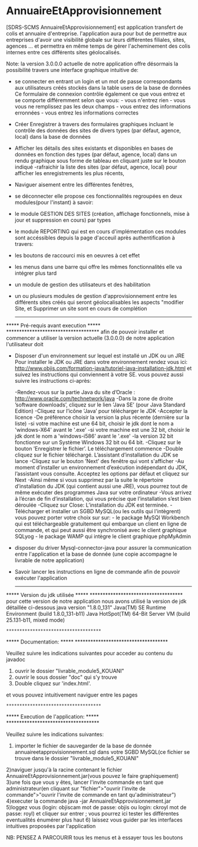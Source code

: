 # AnnuaireEtApprovisionnement
[SDRS-SCMS AnnuaireEtApprovisionnement] est  application transfert de colis et annuaire d'entreprise.  l'application   aura pour but de permettre aux entreprises d'avoir une visibilité globale sur leurs  différentes filiales, sites, agences ... et permettra  en même temps de gérer l'acheminement des colis internes entre ces différents sites géolocalisés.

Note: la version 3.0.0.0 actuelle de notre application offre désormais la possibilité travers une interface graphique intuitive de:
- se connecter en entrant un login et un mot de passe correspondants aux utilisateurs créés stockés dans la table users de la base de données
Ce formulaire de connexion contrôle également ce que vous entrez et se comporte différemment selon que vous:
       - vous n'entrez rien
       - vous vous ne remplissez pas les deux champs
       - vous entrez des informations erronnées
       - vous entrez les informations correctes 
-  Créer Enregistrer à travers des formulaires graphiques incluant le contrôle des données des sites de divers types (par défaut, agence, local) dans la base de données
- Afficher les détails des sites existants et disponibles en bases de données en fonction des types (par défaut, agence, local) dans un rendu graphique sous forme de tableau en cliquant juste sur le bouton indiqué
-rafraichir la liste des sites (par défaut, agence, local) pour afficher les enregistrements les plus récents,
- Naviguer aisement entre les différentes fenêtres,
- se déconnecter 
elle propose ces fonctionnalités regroupées en deux modules(pour l'instant) à savoir:
- le module GESTION DES SITES (création, affichage fonctionnels,  mise à jour et suppression  en cours) par types 
- le module REPORTING qui est en cours d'implémentation
ces modules sont accéssibles depuis la page d'acceuil après authentification à travers:
- les boutons de raccourci mis en oeuvres à cet effet
- les menus dans une barre qui offre les mêmes fonctionnalités
elle va intégrer plus tard
- un module de gestion des utilisateurs et des habilitation
- un ou plusieurs modules de gestion d'approvisionnement entre les différents sites créés qui seront géolocalisables
les aspects "modifier Site, et Supprimer un site sont en cours de complétion
	

	************************************
*****  	     Pré-requis avant execution		*****
	************************************
afin de pouvoir installer et commencer a utiliser la version actuelle (3.0.0.0) de notre application l'utilisateur doit
- Disposer d'un environnement sur lequel est installé un JDK ou un JRE
Pour installer le JDK ou JRE dans votre environnement rendez vous ici: http://www.objis.com/formation-java/tutoriel-java-installation-jdk.html
et suivez les instructions qui conviennent à votre SE.
vous pouvez aussi suivre les instructions ci-après:

	-Rendez-vous sur la partie Java du site d’Oracle : http://www.oracle.com/technetwork/java
	-Dans la zone de droite ’software downloads’, cliquez sur le lien ’Java SE’ (pour Java Standard Edition)
	-Cliquez sur l’icône ’Java’ pour télécharger le JDK
	-Accepter la licence
	-De préférence choisir la version la plus récente (dernière sur la liste)
		-si votre machine est une 64 bit, choisir le jdk dont le nom a 'windows-X64' avant le '.exe'
		-si votre machine est une 32 bit, choisir le jdk dont le nom a 'windows-i586' avant le '.exe'
		-la version 32 bit fonctionne sur un Système Windows 32 bit ou 64 bit.
	-Cliquez sur le bouton ’Enregistrer le fichier’. Le téléchargement commence
	-Double cliquez sur le fichier téléchargé. L’assistant d’installation du JDK se lance
	-Cliquez sur le bouton ’Next’ des fenêtre qui vont s'afficher
	-Au moment d’installer un environnement d’exécution indépendant du JDK, l’assistant vous consulte. Acceptez les options par défaut et cliquez sur Next
	-Ainsi même si vous supprimez par la suite le répertoire d’installation du JDK (qui contient aussi une JRE), vous pourrez tout de même exécuter des programmes Java sur votre ordinateur
	-Vous arrivez à l’écran de fin d’installation, qui vous précise que l’installation s’est bien déroulée 
	-Cliquez sur Close: L’installation du JDK est terminée. 
-Télécharger et installer un SGBD MySQL(ou les outils qui l'intègrent)
     vous pouvez porter votre choix sur sur:
       - le package MySQl Workbench qui est téléchargeable gratuitement qui embarque un client en ligne de commande, 
         et qui peut aussi être synchronisé avec le client graphique SQLyog
       - le package WAMP qui intègre le client graphique phpMyAdmin

- disposer du driver Mysql-connector-java pour assurer la communication entre l'application et la base de donnée
(une copie accompagne le livrable de notre application)

- Savoir lancer les instructions en ligne de commande afin de pouvoir exécuter l'application
   
     

	************************************
*****  		Version du jdk utilisée	  	*****
	************************************
pour cette version de notre application nous avons utilisé la version de jdk détaillée ci-dessous
java version "1.8.0_131"
Java(TM) SE Runtime Environment (build 1.8.0_131-b11)
Java HotSpot(TM) 64-Bit Server VM (build 25.131-b11, mixed mode)



	************************************
*****  	Documentation:			  	*****
	************************************

Veuillez suivre les indications suivantes pour acceder au contenu du javadoc 

1) ouvrir le dossier "livrable_module5_KOUANI" 
2) ouvrir le sous dossier "doc" qui s'y trouve
2) Double cliquez sur 'index.html'.

et vous pouvez intuitivement naviguer entre les pages

	
	************************************
***** 	Execution de l'application:    		*****
	************************************


Veuillez suivre les indications suivantes:
1) importer le fichier de sauvegarder de la base de donnée annuaireetapprovisionnement.sql dans votre SGBD MySQL(ce fichier se trouve dans le dossier
   "livrable_module5_KOUANI" 

2)naviguer jusqu'à la racine contenant le fichier AnnuaireEtApprovisionnement.jar(vous pouvez le faire graphiquement)
3)une fois que vous y êtes, lancer l'invite commande en tant que administrateur(en cliquant sur "fichier">"ouvrir l'invite de commande">"ouvrir l'invite de commande en tant qu'administrateur")
4)executer la commande java -jar AnnuaireEtApprovisionnement.jar
5)loggez vous (login: objiscam mot de passe: objis ou login: ckroyl mot de passe: royl) et cliquer sur entrer ; vous pourrez ici tester les différentes eventualités énumérer plus haut
6) laissez vous guider par les interfaces intuitives  proposées par l'application

NB: PENSEZ A PARCOURIR tous les menus et à essayer tous les boutons

